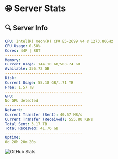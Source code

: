 # 🌐 Server Stats
## 🔍 Server Info
```yaml
CPU: Intel(R) Xeon(R) CPU E5-2699 v4 @ 1273.80GHz
CPU Usage: 0.50%
Cores: 44P | 88T
-----------------------------------
Memory:
Current Usage: 144.10 GB/503.74 GB
Available: 356.72 GB
-----------------------------------
Disk:
Current Usage: 55.18 GB/1.71 TB
Free: 1.57 TB
-----------------------------------
GPU:
No GPU detected
-----------------------------------
Network:
Current Transfer (Sent): 40.57 MB/s
Current Transfer (Received): 555.80 KB/s
Total Sent: 3.17 TB
Total Received: 41.76 GB
-----------------------------------
Uptime:
0d 20h 20m 20s
```
![GitHub Stats](https://img.shields.io/badge/Updated-2025-03-08_17:43:09-blue)